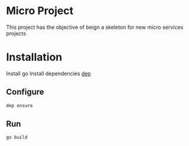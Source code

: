 Micro Project
==================

This project has the objective of beign a skeleton for new micro services projects

# Installation

Install go
Install dependencies [dep](https://golang.github.io/dep/docs/installation.html)

## Configure

```sh
dep ensure
```

## Run

```sh
go build
```
